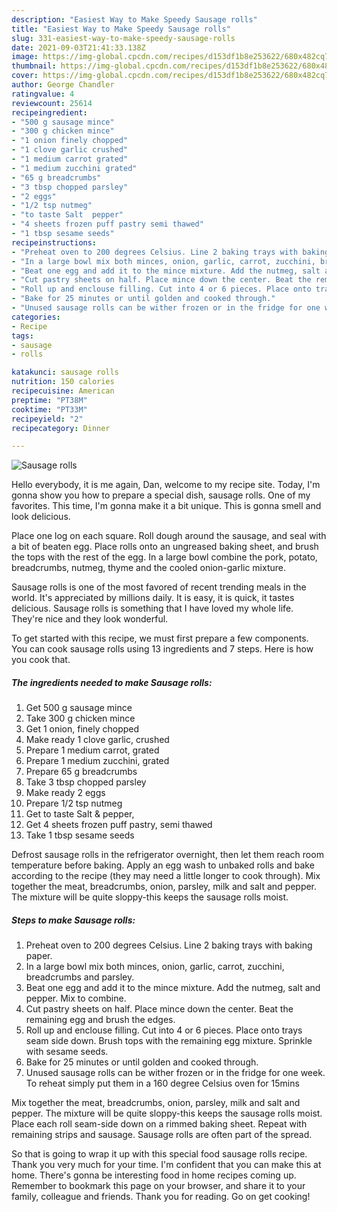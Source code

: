 ```yaml
---
description: "Easiest Way to Make Speedy Sausage rolls"
title: "Easiest Way to Make Speedy Sausage rolls"
slug: 331-easiest-way-to-make-speedy-sausage-rolls
date: 2021-09-03T21:41:33.138Z
image: https://img-global.cpcdn.com/recipes/d153df1b8e253622/680x482cq70/sausage-rolls-recipe-main-photo.jpg
thumbnail: https://img-global.cpcdn.com/recipes/d153df1b8e253622/680x482cq70/sausage-rolls-recipe-main-photo.jpg
cover: https://img-global.cpcdn.com/recipes/d153df1b8e253622/680x482cq70/sausage-rolls-recipe-main-photo.jpg
author: George Chandler
ratingvalue: 4
reviewcount: 25614
recipeingredient:
- "500 g sausage mince"
- "300 g chicken mince"
- "1 onion finely chopped"
- "1 clove garlic crushed"
- "1 medium carrot grated"
- "1 medium zucchini grated"
- "65 g breadcrumbs"
- "3 tbsp chopped parsley"
- "2 eggs"
- "1/2 tsp nutmeg"
- "to taste Salt  pepper"
- "4 sheets frozen puff pastry semi thawed"
- "1 tbsp sesame seeds"
recipeinstructions:
- "Preheat oven to 200 degrees Celsius. Line 2 baking trays with baking paper."
- "In a large bowl mix both minces, onion, garlic, carrot, zucchini, breadcrumbs and parsley."
- "Beat one egg and add it to the mince mixture. Add the nutmeg, salt and pepper. Mix to combine."
- "Cut pastry sheets on half. Place mince down the center. Beat the remaining egg and brush the edges."
- "Roll up and enclouse filling. Cut into 4 or 6 pieces. Place onto trays seam side down. Brush tops with the remaining egg mixture. Sprinkle with sesame seeds."
- "Bake for 25 minutes or until golden and cooked through."
- "Unused sausage rolls can be wither frozen or in the fridge for one week. To reheat simply put them in a 160 degree Celsius oven for 15mins"
categories:
- Recipe
tags:
- sausage
- rolls

katakunci: sausage rolls 
nutrition: 150 calories
recipecuisine: American
preptime: "PT38M"
cooktime: "PT33M"
recipeyield: "2"
recipecategory: Dinner

---
```



![Sausage rolls](https://img-global.cpcdn.com/recipes/d153df1b8e253622/680x482cq70/sausage-rolls-recipe-main-photo.jpg)

Hello everybody, it is me again, Dan, welcome to my recipe site. Today, I'm gonna show you how to prepare a special dish, sausage rolls. One of my favorites. This time, I'm gonna make it a bit unique. This is gonna smell and look delicious.

Place one log on each square. Roll dough around the sausage, and seal with a bit of beaten egg. Place rolls onto an ungreased baking sheet, and brush the tops with the rest of the egg. In a large bowl combine the pork, potato, breadcrumbs, nutmeg, thyme and the cooled onion-garlic mixture.

Sausage rolls is one of the most favored of recent trending meals in the world. It's appreciated by millions daily. It is easy, it is quick, it tastes delicious. Sausage rolls is something that I have loved my whole life. They're nice and they look wonderful.


To get started with this recipe, we must first prepare a few components. You can cook sausage rolls using 13 ingredients and 7 steps. Here is how you cook that.

<!--inarticleads1-->

##### The ingredients needed to make Sausage rolls:

1. Get 500 g sausage mince
1. Take 300 g chicken mince
1. Get 1 onion, finely chopped
1. Make ready 1 clove garlic, crushed
1. Prepare 1 medium carrot, grated
1. Prepare 1 medium zucchini, grated
1. Prepare 65 g breadcrumbs
1. Take 3 tbsp chopped parsley
1. Make ready 2 eggs
1. Prepare 1/2 tsp nutmeg
1. Get to taste Salt &amp; pepper,
1. Get 4 sheets frozen puff pastry, semi thawed
1. Take 1 tbsp sesame seeds


Defrost sausage rolls in the refrigerator overnight, then let them reach room temperature before baking. Apply an egg wash to unbaked rolls and bake according to the recipe (they may need a little longer to cook through). Mix together the meat, breadcrumbs, onion, parsley, milk and salt and pepper. The mixture will be quite sloppy-this keeps the sausage rolls moist. 

<!--inarticleads2-->

##### Steps to make Sausage rolls:

1. Preheat oven to 200 degrees Celsius. Line 2 baking trays with baking paper.
1. In a large bowl mix both minces, onion, garlic, carrot, zucchini, breadcrumbs and parsley.
1. Beat one egg and add it to the mince mixture. Add the nutmeg, salt and pepper. Mix to combine.
1. Cut pastry sheets on half. Place mince down the center. Beat the remaining egg and brush the edges.
1. Roll up and enclouse filling. Cut into 4 or 6 pieces. Place onto trays seam side down. Brush tops with the remaining egg mixture. Sprinkle with sesame seeds.
1. Bake for 25 minutes or until golden and cooked through.
1. Unused sausage rolls can be wither frozen or in the fridge for one week. To reheat simply put them in a 160 degree Celsius oven for 15mins


Mix together the meat, breadcrumbs, onion, parsley, milk and salt and pepper. The mixture will be quite sloppy-this keeps the sausage rolls moist. Place each roll seam-side down on a rimmed baking sheet. Repeat with remaining strips and sausage. Sausage rolls are often part of the spread. 

So that is going to wrap it up with this special food sausage rolls recipe. Thank you very much for your time. I'm confident that you can make this at home. There's gonna be interesting food in home recipes coming up. Remember to bookmark this page on your browser, and share it to your family, colleague and friends. Thank you for reading. Go on get cooking!
